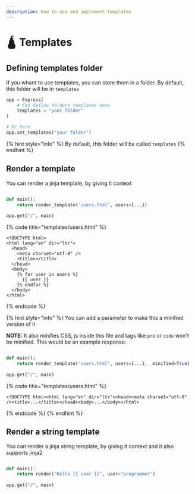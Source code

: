 ```yaml
---
description: How to use and implement templates
---
```


# 🛕 Templates

## Defining templates folder

If you whant to use templates, you can store them in a folder. By default, this folder will be in `templates`

```python
app = Expross(
    # Can define folders templates here
    templates = "your folder"
)

# Or here
app.set_templates("your folder")
```

{% hint style="info" %}
&#x20;By default, this folder will be called `templates`
{% endhint %}

## Render a template

You can render a jinja template, by giving it context

```python

def main():
    return render_template('users.html', users={...})
    
app.get("/", main)

```

{% code title="templates/users.html" %}
```markup
<!DOCTYPE html>
<html lang="en" dir="ltr">
  <head>
    <meta charset="utf-8" />
    <title></title>
  </head>
  <body>
    {% for user in users %}
      {{ user }}
    {% endfor %}
  </body>
</html>
```
{% endcode %}

{% hint style="info" %}
&#x20;You can add a parameter to make this a minified version of it

**NOTE:** It also minifies CSS, js inside this file and tags like `pre` or `code` won't be minified. This would be an example response:

```python

def main():
    return render_template('users.html', users={...}, _minified=True)
    
app.get("/", main)

```

{% code title="templates/users.html" %}
```markup
<!DOCTYPE html><html lang="en" dir="ltr"><head><meta charset="utf-8" /><title>...</title></head><body>...</body></html>
```
{% endcode %}
{% endhint %}

## Render a string template

You can render a jinja string template, by giving it context and it also supports jinja2

```python

def main():
    return render("Hello {{ user }}", user="programmer")
    
app.get("/", main)
```
